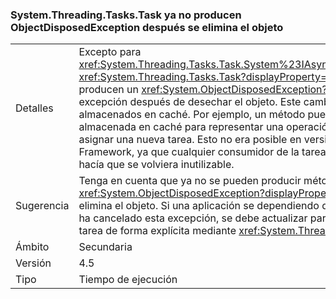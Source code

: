 ### <a name="systemthreadingtaskstask-no-longer-throw-objectdisposedexception-after-object-is-disposed"></a>System.Threading.Tasks.Task ya no producen ObjectDisposedException después se elimina el objeto

|   |   |
|---|---|
|Detalles|Excepto para <xref:System.Threading.Tasks.Task.System%23IAsyncResult%23AsyncWaitHandle>, <xref:System.Threading.Tasks.Task?displayProperty=name> métodos ya no producen un <xref:System.ObjectDisposedException?displayProperty=name> excepción después de desechar el objeto. Este cambio admite el uso de tareas almacenados en caché. Por ejemplo, un método puede devolver una tarea almacenada en caché para representar una operación completada en lugar de asignar una nueva tarea. Esto no era posible en versiones anteriores de .NET Framework, ya que cualquier consumidor de la tarea podía desecharla, lo que hacía que se volviera inutilizable.|
|Sugerencia|Tenga en cuenta que ya no se pueden producir métodos tareas <xref:System.ObjectDisposedException?displayProperty=name> en casos cuando se elimina el objeto. Si una aplicación se dependiendo de que sabe que una tarea se ha cancelado esta excepción, se debe actualizar para comprobar el estado de la tarea de forma explícita mediante <xref:System.Threading.Tasks.Task.Status>.|
|Ámbito|Secundaria|
|Versión|4.5|
|Tipo|Tiempo de ejecución|

